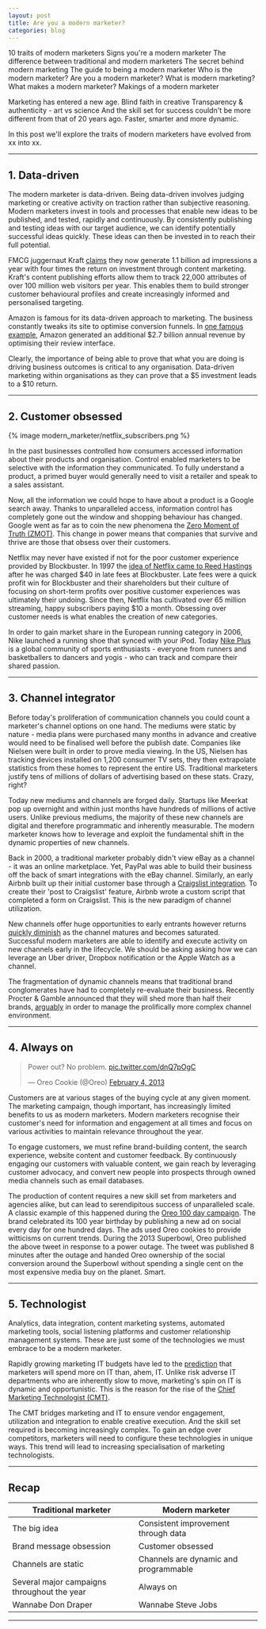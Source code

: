 ```yaml
---
layout: post
title: Are you a modern marketer?
categories: blog
---
```


10 traits of modern marketers
Signs you're a modern marketer
The difference between traditional and modern marketers
The secret behind modern marketing
The guide to being a modern marketer
Who is the modern marketer?
Are you a modern marketer?
What is modern marketing?
What makes a modern marketer?
Makings of a modern marketer

Marketing has entered a new age. Blind faith in creative 
Transparency & authenticity - art vs science 
And the skill set for success couldn't be more different from that of 20 years ago. Faster, smarter and more dynamic. 

In this post we'll explore the traits of modern marketers have evolved from xx into xx.

***

## 1. Data-driven

The modern marketer is data-driven. Being data-driven involves judging marketing or creative activity on traction rather than subjective reasoning. Modern marketers invest in tools and processes that enable new ideas to be published, and tested, rapidly and continuously. By consistently publishing and testing ideas with our target audience, we can identify potentially successful ideas quickly. These ideas can then be invested in to reach their full potential.

FMCG juggernaut Kraft [claims][kraft-content] they now generate 1.1 billion ad impressions a year with four times the return on investment through content marketing. Kraft's content publishing efforts allow them to track 22,000 attributes of over 100 million web visitors per year. This enables them to build stronger customer behavioural profiles and create increasingly informed and personalised targeting.

Amazon is famous for its data-driven approach to marketing. The business constantly tweaks its site to optimise conversion funnels. In [one famous example][amazon-creative], Amazon generated an additional $2.7 billion annual revenue by optimising their review interface.

Clearly, the importance of being able to prove that what you are doing is driving business outcomes is critical to any organisation. Data-driven marketing within organisations as they can prove that a $5 investment leads to a $10 return.

[kraft-content]:(http://adage.com/article/best-practices/kraft-content-drive-broader-marketing-effort/294892/?utm_source=heuro.net&utm_medium=blog)
[validated-learning]:(http://en.wikipedia.org/wiki/Validated_learning/?utm_source=heuro.net&utm_medium=blog)
[amazon-creative]:(http://www.uie.com/articles/magicbehindamazon/?utm_source=heuro.net&utm_medium=blog)

***

## 2. Customer obsessed

{% image modern_marketer/netflix_subscribers.png %}

In the past businesses controlled how consumers accessed information about their products and organisation. Control enabled marketers to be selective with the information they communicated. To fully understand a product, a primed buyer would generally need to visit a retailer and speak to a sales assistant.

Now, all the information we could hope to have about a product is a Google search away. Thanks to unparalleled access, information control has completely gone out the window and shopping behaviour has changed. Google went as far as to coin the new phenomena the [Zero Moment of Truth (ZMOT)][zmot]. This change in power means that companies that survive and thrive are those that obsess over their customers. 

Netflix may never have existed if not for the poor customer experience provided by Blockbuster. In 1997 the [idea of Netflix came to Reed Hastings][netflix] after he was charged $40 in late fees at Blockbuster. Late fees were a quick profit win for Blockbuster and their shareholders but their culture of focusing on short-term profits over positive customer experiences was ultimately their undoing. Since then, Netflix has cultivated over 65 million streaming, happy subscribers paying $10 a month. Obsessing over customer needs is what enables the creation of new categories. 

In order to gain market share in the European running category in 2006, Nike launched a running shoe that synced with your iPod. Today [Nike Plus][nike-plus] is a global community of sports enthusiasts - everyone from runners and basketballers to dancers and yogis - who can track and compare their shared passion. 

[zmot]:(http://ssl.gstatic.com/think/docs/2011-winning-zmot-ebook_research-studies.pdf/?utm_source=heuro.net&utm_medium=blog)
[netflix]:(http://en.wikipedia.org/wiki/Netflix#History_1/?utm_source=heuro.net&utm_medium=blog)
[nike-plus]:(https://secure-nikeplus.nike.com/plus/?utm_source=heuro.net&utm_medium=blog)

***

## 3. Channel integrator

Before today's proliferation of communication channels you could count a marketer's channel options on one hand. The mediums were static by nature - media plans were purchased many months in advance and creative would need to be finalised well before the publish date. Companies like Nielsen were built in order to prove media viewing. In the US, Nielsen has tracking devices installed on 1,200 consumer TV sets, they then extrapolate statistics from these homes to represent the entire US. Traditional marketers justify tens of millions of dollars of advertising based on these stats. Crazy, right?

Today new mediums and channels are forged daily. Startups like Meerkat pop up overnight and within just months have hundreds of millions of active users. Unlike previous mediums, the majority of these new channels are digital and therefore programmatic and inherently measurable. The modern marketer knows how to leverage and exploit the fundamental shift in the dynamic properties of new channels.

Back in 2000, a traditional marketer probably didn't view eBay as a channel - it was an online marketplace. Yet, PayPal was able to build their business off the back of smart integrations with the eBay channel. Similarly, an early Airbnb built up their initial customer base through a [Craigslist integration][gh]. To create their 'post to Craigslist' feature, Airbnb wrote a custom script that completed a form on Craigslist. This is the new paradigm of channel utilization.

New channels offer huge opportunities to early entrants however returns [quickly diminish][ctr] as the channel matures and becomes saturated. Successful modern marketers are able to identify and execute activity on new channels early in the lifecycle. We should be asking asking how we can leverage an Uber driver, Dropbox notification or the Apple Watch as a channel.

The fragmentation of dynamic channels means that traditional brand conglomerates have had to completely re-evaluate their business. Recently Procter & Gamble announced that they will shed more than half their brands, [arguably][png] in order to manage the prolifically more complex channel environment.

[ctr]:(http://andrewchen.co/the-law-of-shitty-clickthroughs/?utm_source=heuro.net&utm_medium=blog)
[gh]:(http://andrewchen.co/how-to-be-a-growth-hacker-an-airbnbcraigslist-case-study/?utm_source=heuro.net&utm_medium=blog)
[png]:(https://stratechery.com/2014/technology-changing-world-pg-edition/?utm_source=heuro.net&utm_medium=blog)

***

## 4. Always on

<blockquote class="twitter-tweet" lang="en"><p lang="en" dir="ltr">Power out? No problem. <a href="http://t.co/dnQ7pOgC">pic.twitter.com/dnQ7pOgC</a></p>&mdash; Oreo Cookie (@Oreo) <a href="https://twitter.com/Oreo/status/298246571718483968/?utm_source=heuro.net&utm_medium=blog">February 4, 2013</a></blockquote>
<script async src="//platform.twitter.com/widgets.js" charset="utf-8"></script>

Customers are at various stages of the buying cycle at any given moment. The marketing campaign, though important, has increasingly limited benefits to us as modern marketers. Modern marketers recognise their customer's need for information and engagement at all times and focus on various activities to maintain relevance throughout the year.

To engage customers, we must refine brand-building content, the search experience, website content and customer feedback. By continuously engaging our customers with valuable content, we gain reach by leveraging customer advocacy, and convert new people into prospects through owned media channels such as email databases. 

The production of content requires a new skill set from marketers and agencies alike, but can lead to serendipitous success of unparalleled scale. A classic example of this happened during the [Oreo 100 day campaign][100]. The brand celebrated its 100 year birthday by publishing a new ad on social every day for one hundred days. The ads used Oreo cookies to provide witticisms on current trends. During the 2013 Superbowl, Oreo published the above tweet in response to a power outage. The tweet was published 8 minutes after the outage and handed Oreo ownership of the social conversion around the Superbowl without spending a single cent on the most expensive media buy on the planet. Smart. 

[100]:(http://www.360i.com/work/oreo-daily-twist/)

***

## 5. Technologist

Analytics, data integration, content marketing systems, automated marketing tools, social listening platforms and customer relationship management systems. These are just some of the technologies we must embrace to be a modern marketer.

Rapidly growing marketing IT budgets have led to the [prediction][budget] that marketers will spend more on IT than, ahem, IT. Unlike risk adverse IT departments who are inherently slow to move, marketing's spin on IT is dynamic and opportunistic. This is the reason for the rise of the [Chief Marketing Technologist (CMT)][cmt].

The CMT bridges marketing and IT to ensure vendor engagement, utilization and integration to enable creative execution. And the skill set required is becoming increasingly complex. To gain an edge over competitors, marketers will need to configure these technologies in unique ways. This trend will lead to increasing specialisation of marketing technologists.

[budget]:(http://www.forbes.com/sites/lisaarthur/2012/02/08/five-years-from-now-cmos-will-spend-more-on-it-than-cios-do/)
[cmt]:(https://hbr.org/2014/07/the-rise-of-the-chief-marketing-technologist)

***

## Recap

|Traditional marketer|Modern marketer|
|---|---|
|The big idea|Consistent improvement through data|
|Brand message obsession|Customer obsessed|
|Channels are static|Channels are dynamic and programmable|
|Several major campaigns throughout the year|Always on|
|Wannabe Don Draper|Wannabe Steve Jobs|

***